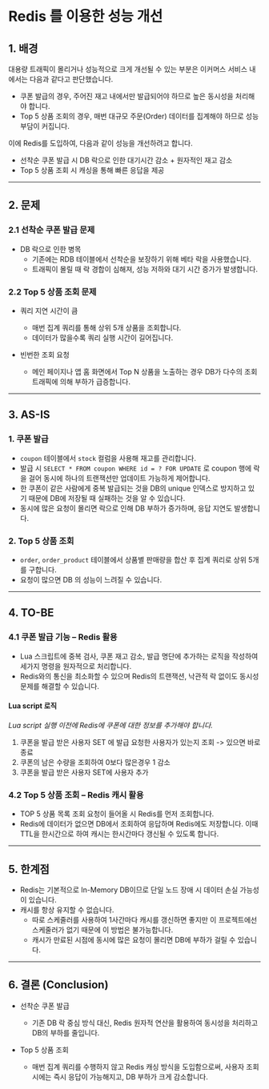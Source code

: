 # Redis 를 이용한 성능 개선

## 1. 배경

대용량 트래픽이 몰리거나 성능적으로 크게 개선될 수 있는 부분은 이커머스 서비스 내에서는 다음과 같다고 판단했습니다.

- 쿠폰 발급의 경우, 주어진 재고 내에서만 발급되어야 하므로 높은 동시성을 처리해야 합니다.
- Top 5 상품 조회의 경우, 매번 대규모 주문(Order) 데이터를 집계해야 하므로 성능 부담이 커집니다.

이에 Redis를 도입하여, 다음과 같이 성능을 개선하려고 합니다.

- 선착순 쿠폰 발급 시 DB 락으로 인한 대기시간 감소 + 원자적인 재고 감소
- Top 5 상품 조회 시 캐싱을 통해 빠른 응답을 제공

---

## 2. 문제

### 2.1 선착순 쿠폰 발급 문제

- DB 락으로 인한 병목
  - 기존에는 RDB 테이블에서 선착순을 보장하기 위해 베타 락을 사용했습니다.
  - 트래픽이 몰릴 때 락 경합이 심해져, 성능 저하와 대기 시간 증가가 발생합니다.

### 2.2 Top 5 상품 조회 문제

- 쿼리 지연 시간이 큼
  - 매번 집계 쿼리를 통해 상위 5개 상품을 조회합니다.
  - 데이터가 많을수록 쿼리 실행 시간이 길어집니다.

- 빈번한 조회 요청
  - 메인 페이지나 앱 홈 화면에서 Top N 상품을 노출하는 경우 DB가 다수의 조회 트래픽에 의해 부하가 급증합니다.

---

## 3. AS-IS

### 1. 쿠폰 발급

- `coupon` 테이블에서 `stock` 컬럼을 사용해 재고를 관리합니다.
- 발급 시 `SELECT * FROM coupon WHERE id = ? FOR UPDATE` 로 coupon 행에 락을 걸어 동시에 하나의 트랜잭션만 업데이트 가능하게 제어합니다.
- 한 쿠폰이 같은 사람에게 중복 발급되는 것을 DB의 unique 인덱스로 방지하고 있기 때문에 DB에 저장될 때 실패하는 것을 알 수 있습니다.
- 동시에 많은 요청이 몰리면 락으로 인해 DB 부하가 증가하며, 응답 지연도 발생합니다.

### 2. Top 5 상품 조회

- `order`, `order_product` 테이블에서 상품별 판매량을 합산 후 집계 쿼리로 상위 5개를 구합니다.
- 요청이 많으면 DB 의 성능이 느려질 수 있습니다.

---

## 4. TO-BE

### 4.1 쿠폰 발급 기능 – Redis 활용

- Lua 스크립트에 중복 검사, 쿠폰 재고 감소, 발급 명단에 추가하는 로직을 작성하여 세가지 명령을 원자적으로 처리합니다.
- Redis와의 통신을 최소화할 수 있으며 Redis의 트랜잭션, 낙관적 락 없이도 동시성 문제를 해결할 수 있습니다.

#### Lua script 로직

_Lua script 실행 이전에 Redis에 쿠폰에 대한 정보를 추가해야 합니다._

1. 쿠폰을 발급 받은 사용자 SET 에 발급 요청한 사용자가 있는지 조회 -> 있으면 바로 종료
2. 쿠폰의 남은 수량을 조회하여 0보다 많은경우 1 감소
3. 쿠폰을 발급 받은 사용자 SET에 사용자 추가

### 4.2 Top 5 상품 조회 – Redis 캐시 활용

- TOP 5 상품 목록 조회 요청이 들어올 시 Redis를 먼저 조회합니다.
- Redis에 데이터가 없으면 DB에서 조회하여 응답하며 Redis에도 저장합니다. 이때 TTL을 한시간으로 하여 캐시는 한시간마다 갱신될 수 있도록 합니다.

---

## 5. 한계점

- Redis는 기본적으로 In-Memory DB이므로 단일 노드 장애 시 데이터 손실 가능성이 있습니다.
- 캐시를 항상 유지할 수 없습니다.
  - 따로 스케줄러를 사용하여 1사간마다 캐시를 갱신하면 좋지만 이 프로젝트에선 스케줄러가 없기 때문에 이 방법은 불가능합니다.
  - 캐시가 만료된 시점에 동시에 많은 요청이 몰리면 DB에 부하가 걸릴 수 있습니다.

---

## 6. 결론 (Conclusion)

- 선착순 쿠폰 발급
  - 기존 DB 락 중심 방식 대신, Redis 원자적 연산을 활용하여 동시성을 처리하고 DB의 부하를 줄입니다.

- Top 5 상품 조회
  - 매번 집계 쿼리를 수행하지 않고 Redis 캐싱 방식을 도입함으로써, 사용자 조회 시에는 즉시 응답이 가능해지고, DB 부하가 크게 감소합니다.
